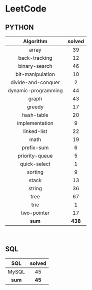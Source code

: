 # LeetCode
## PYTHON
|    Algorithm    | solved |
| :-------------: | :----: |
|array|39|
|back-tracking|12|
|binary-search|46|
|bit-manipulation|10|
|divide-and-conquer|2|
|dynamic-programming|44|
|graph|43|
|greedy|17|
|hash-table|20|
|implementation|9|
|linked-list|22|
|math|19|
|prefix-sum|6|
|priority-queue|5|
|quick-select|1|
|sorting|9|
|stack|13|
|string|36|
|tree|67|
|trie|1|
|two-pointer|17|
| **sum** | **438**|

<br>

 ## SQL
|    SQL    | solved |
| :-------------: | :----: |
|    MySQL    |45|
| **sum** | **45**|


